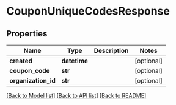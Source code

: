 # CouponUniqueCodesResponse

## Properties
Name | Type | Description | Notes
------------ | ------------- | ------------- | -------------
**created** | **datetime** |  | [optional] 
**coupon_code** | **str** |  | [optional] 
**organization_id** | **str** |  | [optional] 

[[Back to Model list]](../README.md#documentation-for-models) [[Back to API list]](../README.md#documentation-for-api-endpoints) [[Back to README]](../README.md)

